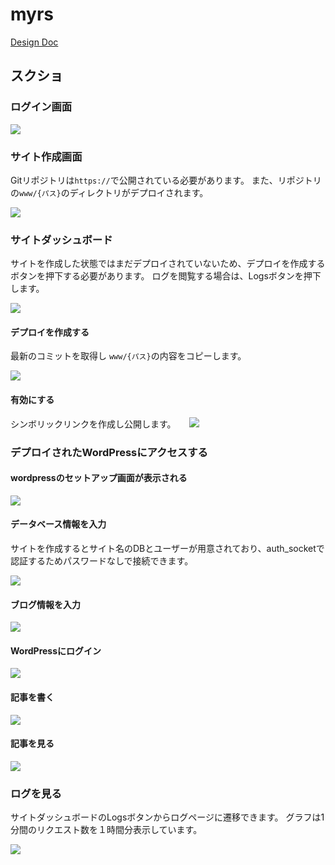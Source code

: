 # myrs

[Design Doc](./docs/00_design.md)

## スクショ

### ログイン画面
![](./docs/images/sign-in-page.png)

### サイト作成画面
Gitリポジトリは`https://`で公開されている必要があります。
また、リポジトリの`www/{パス}`のディレクトリがデプロイされます。

![](./docs/images/site-create-page.png)

### サイトダッシュボード

サイトを作成した状態ではまだデプロイされていないため、デプロイを作成するボタンを押下する必要があります。
ログを閲覧する場合は、Logsボタンを押下します。

![](./docs/images/site-dashboard.png)


#### デプロイを作成する

最新のコミットを取得し `www/{パス}`の内容をコピーします。

![](./docs/images/deploy-create-page.png)


#### 有効にする

シンボリックリンクを作成し公開します。
　
![](./docs/images/deploy-active.png)

### デプロイされたWordPressにアクセスする

#### wordpressのセットアップ画面が表示される

![](./docs/images/wordpress-setup-page.png)


#### データベース情報を入力

サイトを作成するとサイト名のDBとユーザーが用意されており、auth_socketで認証するためパスワードなしで接続できます。

![](./docs/images/myrs-wp-setup-db.png)

#### ブログ情報を入力

![](./docs/images/myrs-wp-setup-info.png)

#### WordPressにログイン

![](./docs/images/myrs-wp-dashboard.png)

#### 記事を書く

![](./docs/images/myrs-wp-write-post.png)

#### 記事を見る

![](./docs/images/myrs-wp-view-post.png)

### ログを見る

サイトダッシュボードのLogsボタンからログページに遷移できます。
グラフは1分間のリクエスト数を１時間分表示しています。

![](./docs/images/view-log.png)